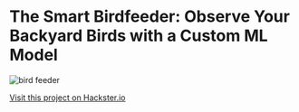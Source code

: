 # The Smart Birdfeeder: Observe Your Backyard Birds with a Custom ML Model


![bird feeder](./bird-feeder.png)

[Visit this project on Hackster.io](https://www.hackster.io/agent-hawking-1/observe-your-backyard-birds-with-a-custom-ml-model-cc923c)

